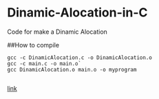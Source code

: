 # Dinamic-Alocation-in-C
Code for make a Dinamic Alocation

##How to compile
```
gcc -c DinamicAlocation.c -o DinamicAlocation.o
gcc -c main.c -o main.o`
gcc DinamicAlocation.o main.o -o myprogram
 
 ```
 [link](https://pt.stackoverflow.com/questions/3690/criando-o-seu-pr%C3%B3prio-header-file)